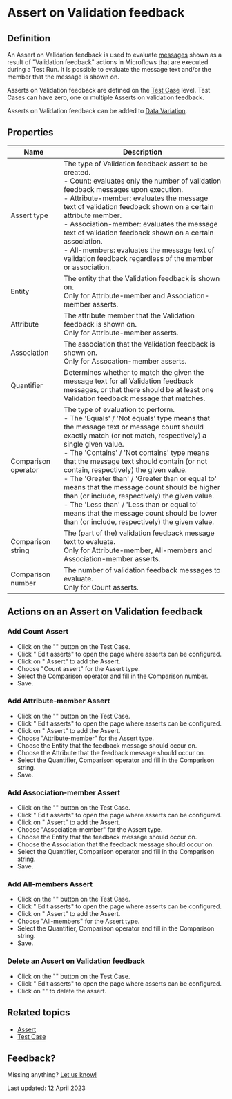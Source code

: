 # Assert on Validation feedback

## Definition

An Assert on Validation feedback is used to evaluate [messages](../feedback-message) shown as a result of "Validation feedback" actions in Microflows that are executed during a Test Run.
It is possible to evaluate the message text and/or the member that the message is shown on.  

Asserts on Validation feedback are defined on the [Test Case](../test-case) level. Test Cases can have zero, one or multiple Asserts on validation feedback.

Asserts on Validation feedback can be added to [Data Variation](../datavariation).


## Properties
| Name                | Description                                                                                                                                                                                                                                                                                                                                                                                                                                                                                                                                                                                                                                                          |
| ------------------- | -------------------------------------------------------------------------------------------------------------------------------------------------------------------------------------------------------------------------------------------------------------------------------------------------------------------------------------------------------------------------------------------------------------------------------------------------------------------------------------------------------------------------------------------------------------------------------------------------------------------------------------------------------------------- |
| Assert type         | The type of Validation feedback assert to be created. <br />  - Count: evaluates only the number of validation feedback messages upon execution. <br />  - Attribute-member: evaluates the message text of validation feedback shown on a certain attribute member. <br />  - Association-member: evaluates the message text of validation feedback shown on a certain association. <br />  - All-members: evaluates the message text of validation feedback regardless of the member or association.                                                                                                                                                                |
| Entity              | The entity that the Validation feedback is shown on. <br />  Only for Attribute-member and Association-member asserts.                                                                                                                                                                                                                                                                                                                                                                                                                                                                                                                                               |
| Attribute           | The attribute member that the Validation feedback is shown on. <br />  Only for Attribute-member asserts.                                                                                                                                                                                                                                                                                                                                                                                                                                                                                                                                                            |
| Association         | The association that the Validation feedback is shown on. <br />  Only for Assocation-member asserts.                                                                                                                                                                                                                                                                                                                                                                                                                                                                                                                                                                |
| Quantifier          | Determines whether to match the given the message text for all Validation feedback messages, or that there should be at least one Validation feedback message that matches.                                                                                                                                                                                                                                                                                                                                                                                                                                                                                          |
| Comparison operator | The type of evaluation to perform. <br />  - The 'Equals' / 'Not equals' type means that the message text or message count should exactly match (or not match, respectively) a single given value. <br />   - The 'Contains' / 'Not contains' type means that the message text should contain (or not contain, respectively) the given value.  <br />   - The 'Greater than' / 'Greater than or equal to' means that the message count should be higher than (or include, respectively) the given value.  <br />   - The 'Less than' / 'Less than or equal to' means that the message count should be lower than (or include, respectively) the given value.  <br /> |
| Comparison string   | The (part of the) validation feedback message text to evaluate. <br />  Only for Attribute-member, All-members and Association-member asserts.                                                                                                                                                                                                                                                                                                                                                                                                                                                                                                                       |
| Comparison number   | The number of validation feedback messages to evaluate. <br /> Only for Count asserts.                                                                                                                                                                                                                                                                                                                                                                                                                                                                                                                                                                               |


## Actions on an Assert on Validation feedback 

### Add Count Assert 
- Click on the "<i class="fas fa-ellipsis"></i>" button on the Test Case. 
- Click "<i class="fal fa-ballot-check"></i> Edit asserts" to open the page where asserts can be configured. 
- Click on "<i class="fal fa-plus-circle"></i> Assert" to add the Assert.
- Choose "Count assert" for the Assert type.
- Select the Comparison operator and fill in the Comparison number.
- Save.
 
### Add Attribute-member Assert 
- Click on the "<i class="fas fa-ellipsis"></i>" button on the Test Case. 
- Click "<i class="fal fa-ballot-check"></i> Edit asserts" to open the page where asserts can be configured. 
- Click on "<i class="fal fa-plus-circle"></i> Assert" to add the Assert.
- Choose "Attribute-member" for the Assert type.
- Choose the Entity that the feedback message should occur on.
- Choose the Attribute that the feedback message should occur on.
- Select the Quantifier, Comparison operator and fill in the Comparison string.
- Save.

### Add Association-member Assert 
- Click on the "<i class="fas fa-ellipsis"></i>" button on the Test Case. 
- Click "<i class="fal fa-ballot-check"></i> Edit asserts" to open the page where asserts can be configured. 
- Click on "<i class="fal fa-plus-circle"></i> Assert" to add the Assert.
- Choose "Association-member" for the Assert type.
- Choose the Entity that the feedback message should occur on.
- Choose the Association that the feedback message should occur on.
- Select the Quantifier, Comparison operator and fill in the Comparison string.
- Save.

### Add All-members Assert 
- Click on the "<i class="fas fa-ellipsis"></i>" button on the Test Case. 
- Click "<i class="fal fa-ballot-check"></i> Edit asserts" to open the page where asserts can be configured. 
- Click on "<i class="fal fa-plus-circle"></i> Assert" to add the Assert.
- Choose "All-members" for the Assert type.
- Select the Quantifier, Comparison operator and fill in the Comparison string.
- Save.

### Delete an Assert on Validation feedback 

- Click on the "<i class="fas fa-ellipsis"></i>" button on the Test Case. 
- Click "<i class="fal fa-ballot-check"></i> Edit asserts" to open the page where asserts can be configured. 
- Click on "<i class="fas fa-trash-alt"></i>" to delete the assert.

## Related topics
- [Assert](../Assert/)
- [Test Case](../test-case)

## Feedback?
Missing anything? [Let us know!](mailto:support@menditect.com)

Last updated: 12 April 2023